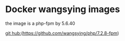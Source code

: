# Docker wangsying images

the image is a php-fpm by 5.6.40

[git hub:](https://github.com/wangsying/php)(https://github.com/wangsying/php/7.2.8-fpm)
